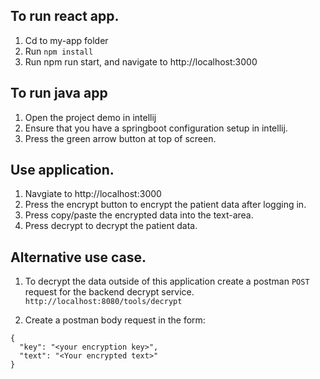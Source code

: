 ## To run react app.

1. Cd to my-app folder
2. Run ```npm install```
3. Run npm run start, and navigate to http://localhost:3000

## To run java app
1. Open the project demo in intellij
2. Ensure that you have a springboot configuration setup in intellij.
3. Press the green arrow button at top of screen.

## Use application.
1. Navgiate to http://localhost:3000
2. Press the encrypt button to encrypt the patient data after logging in.
3. Press copy/paste the encrypted data into the text-area.
4. Press decrypt to decrypt the patient data.


## Alternative use case.
1. To decrypt the data outside of this application create a postman ```POST``` request for the backend decrypt service.
```http://localhost:8080/tools/decrypt```

2. Create a postman body request in the form:

```
{
  "key": "<your encryption key>",
  "text": "<Your encrypted text>"
}
```
